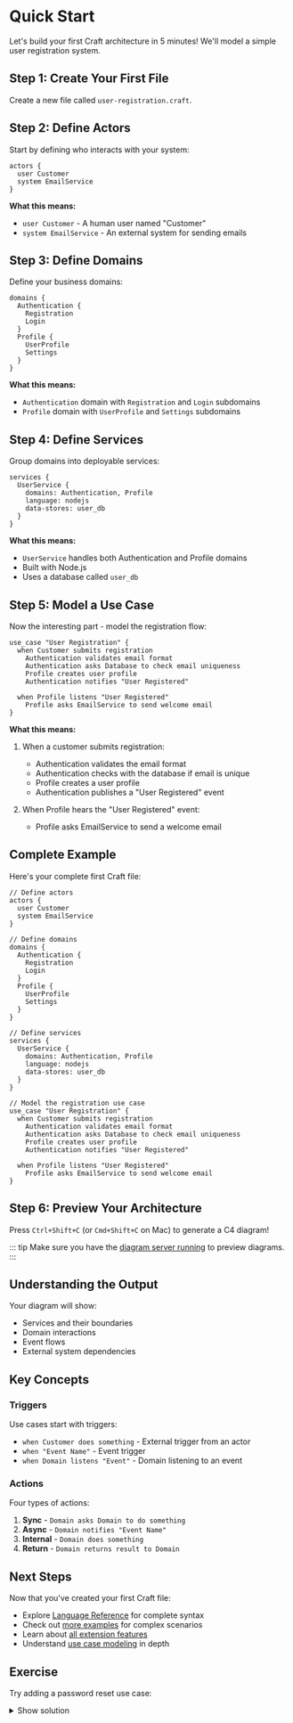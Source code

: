 # Quick Start

Let's build your first Craft architecture in 5 minutes! We'll model a simple user registration system.

## Step 1: Create Your First File

Create a new file called `user-registration.craft`.

## Step 2: Define Actors

Start by defining who interacts with your system:

```craft
actors {
  user Customer
  system EmailService
}
```

**What this means:**
- `user Customer` - A human user named "Customer"
- `system EmailService` - An external system for sending emails

## Step 3: Define Domains

Define your business domains:

```craft
domains {
  Authentication {
    Registration
    Login
  }
  Profile {
    UserProfile
    Settings
  }
}
```

**What this means:**
- `Authentication` domain with `Registration` and `Login` subdomains
- `Profile` domain with `UserProfile` and `Settings` subdomains

## Step 4: Define Services

Group domains into deployable services:

```craft
services {
  UserService {
    domains: Authentication, Profile
    language: nodejs
    data-stores: user_db
  }
}
```

**What this means:**
- `UserService` handles both Authentication and Profile domains
- Built with Node.js
- Uses a database called `user_db`

## Step 5: Model a Use Case

Now the interesting part - model the registration flow:

```craft
use_case "User Registration" {
  when Customer submits registration
    Authentication validates email format
    Authentication asks Database to check email uniqueness
    Profile creates user profile
    Authentication notifies "User Registered"

  when Profile listens "User Registered"
    Profile asks EmailService to send welcome email
}
```

**What this means:**
1. When a customer submits registration:
   - Authentication validates the email format
   - Authentication checks with the database if email is unique
   - Profile creates a user profile
   - Authentication publishes a "User Registered" event

2. When Profile hears the "User Registered" event:
   - Profile asks EmailService to send a welcome email

## Complete Example

Here's your complete first Craft file:

```craft
// Define actors
actors {
  user Customer
  system EmailService
}

// Define domains
domains {
  Authentication {
    Registration
    Login
  }
  Profile {
    UserProfile
    Settings
  }
}

// Define services
services {
  UserService {
    domains: Authentication, Profile
    language: nodejs
    data-stores: user_db
  }
}

// Model the registration use case
use_case "User Registration" {
  when Customer submits registration
    Authentication validates email format
    Authentication asks Database to check email uniqueness
    Profile creates user profile
    Authentication notifies "User Registered"

  when Profile listens "User Registered"
    Profile asks EmailService to send welcome email
}
```

## Step 6: Preview Your Architecture

Press `Ctrl+Shift+C` (or `Cmd+Shift+C` on Mac) to generate a C4 diagram!

::: tip
Make sure you have the [diagram server running](/guide/installation#install-diagram-server-optional) to preview diagrams.
:::

## Understanding the Output

Your diagram will show:
- Services and their boundaries
- Domain interactions
- Event flows
- External system dependencies

## Key Concepts

### Triggers
Use cases start with triggers:
- `when Customer does something` - External trigger from an actor
- `when "Event Name"` - Event trigger
- `when Domain listens "Event"` - Domain listening to an event

### Actions
Four types of actions:
1. **Sync** - `Domain asks Domain to do something`
2. **Async** - `Domain notifies "Event Name"`
3. **Internal** - `Domain does something`
4. **Return** - `Domain returns result to Domain`

## Next Steps

Now that you've created your first Craft file:

- Explore [Language Reference](/language/overview) for complete syntax
- Check out [more examples](/examples/ecommerce) for complex scenarios
- Learn about [all extension features](/extension/features)
- Understand [use case modeling](/language/use-cases) in depth

## Exercise

Try adding a password reset use case:

<details>
<summary>Show solution</summary>

```craft
use_case "Password Reset" {
  when Customer requests password reset
    Authentication validates email exists
    Authentication generates reset token
    Authentication asks EmailService to send reset link
    Authentication notifies "Reset Token Generated"

  when Customer submits new password
    Authentication validates reset token
    Authentication updates password
    Authentication notifies "Password Changed"
}
```

</details>
